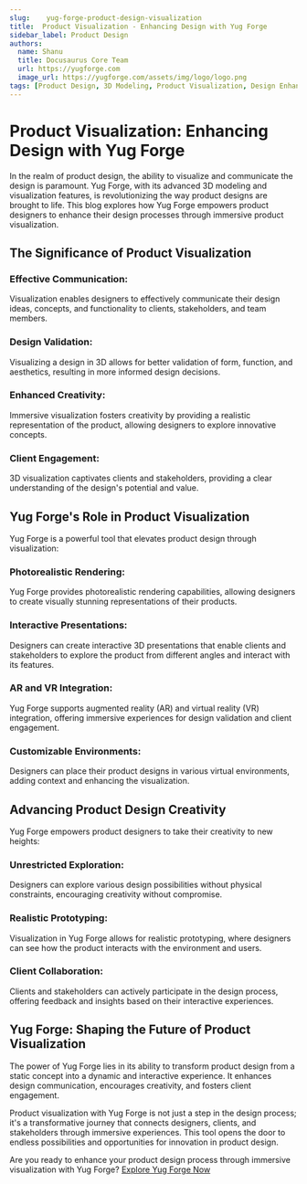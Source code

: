 ```yaml
---
slug:    yug-forge-product-design-visualization
title:  Product Visualization - Enhancing Design with Yug Forge
sidebar_label: Product Design
authors:
  name: Shanu
  title: Docusaurus Core Team
  url: https://yugforge.com
  image_url: https://yugforge.com/assets/img/logo/logo.png
tags: [Product Design, 3D Modeling, Product Visualization, Design Enhancement, Yug Forge, docusaurus]
---
```


# Product Visualization: Enhancing Design with Yug Forge

In the realm of product design, the ability to visualize and communicate the design is paramount. Yug Forge, with its advanced 3D modeling and visualization features, is revolutionizing the way product designs are brought to life. This blog explores how Yug Forge empowers product designers to enhance their design processes through immersive product visualization.

## The Significance of Product Visualization

### **Effective Communication**: 

Visualization enables designers to effectively communicate their design ideas, concepts, and functionality to clients, stakeholders, and team members.

### **Design Validation**: 

Visualizing a design in 3D allows for better validation of form, function, and aesthetics, resulting in more informed design decisions.

### **Enhanced Creativity**: 

Immersive visualization fosters creativity by providing a realistic representation of the product, allowing designers to explore innovative concepts.

### **Client Engagement**: 

3D visualization captivates clients and stakeholders, providing a clear understanding of the design's potential and value.

## Yug Forge's Role in Product Visualization

Yug Forge is a powerful tool that elevates product design through visualization:

### **Photorealistic Rendering**: 

Yug Forge provides photorealistic rendering capabilities, allowing designers to create visually stunning representations of their products.

### **Interactive Presentations**: 

Designers can create interactive 3D presentations that enable clients and stakeholders to explore the product from different angles and interact with its features.

### **AR and VR Integration**: 

Yug Forge supports augmented reality (AR) and virtual reality (VR) integration, offering immersive experiences for design validation and client engagement.

### **Customizable Environments**: 

Designers can place their product designs in various virtual environments, adding context and enhancing the visualization.

## Advancing Product Design Creativity

Yug Forge empowers product designers to take their creativity to new heights:

### **Unrestricted Exploration**: 

Designers can explore various design possibilities without physical constraints, encouraging creativity without compromise.

### **Realistic Prototyping**: 

Visualization in Yug Forge allows for realistic prototyping, where designers can see how the product interacts with the environment and users.

### **Client Collaboration**: 

Clients and stakeholders can actively participate in the design process, offering feedback and insights based on their interactive experiences.

## Yug Forge: Shaping the Future of Product Visualization

The power of Yug Forge lies in its ability to transform product design from a static concept into a dynamic and interactive experience. It enhances design communication, encourages creativity, and fosters client engagement.

Product visualization with Yug Forge is not just a step in the design process; it's a transformative journey that connects designers, clients, and stakeholders through immersive experiences. This tool opens the door to endless possibilities and opportunities for innovation in product design.

Are you ready to enhance your product design process through immersive visualization with Yug Forge?
 [Explore Yug Forge Now](https://www.yugforge.com)
